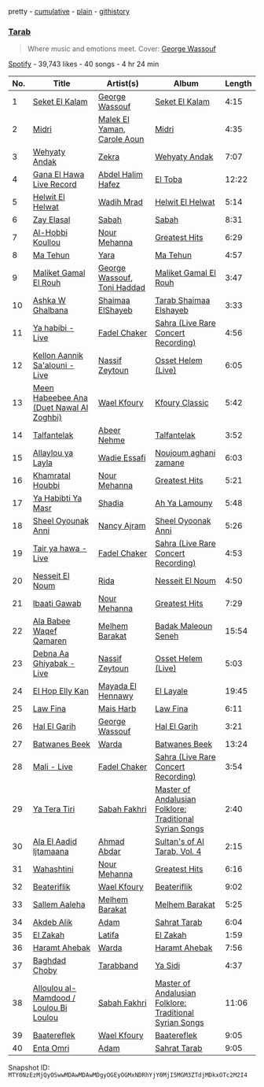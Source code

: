 pretty - [cumulative](/playlists/cumulative/37i9dQZF1DWZQ6UgJlQibR.md) - [plain](/playlists/plain/37i9dQZF1DWZQ6UgJlQibR) - [githistory](https://github.githistory.xyz/mackorone/spotify-playlist-archive/blob/main/playlists/plain/37i9dQZF1DWZQ6UgJlQibR)

### [Tarab](https://open.spotify.com/playlist/37i9dQZF1DWZQ6UgJlQibR)

> Where music and emotions meet\. Cover: <a href="spotify:artist:7Ddov9nbJDbpgzvBVb7cU1">George Wassouf</a>

[Spotify](https://open.spotify.com/user/spotify) - 39,743 likes - 40 songs - 4 hr 24 min

| No. | Title | Artist(s) | Album | Length |
|---|---|---|---|---|
| 1 | [Seket El Kalam](https://open.spotify.com/track/0EjtL0kIy4jfBfvjFwsGy7) | [George Wassouf](https://open.spotify.com/artist/7Ddov9nbJDbpgzvBVb7cU1) | [Seket El Kalam](https://open.spotify.com/album/3iHidVXC8WXiSAkYYfZtGJ) | 4:15 |
| 2 | [Midri](https://open.spotify.com/track/1yOlhO1ejjlNSyV83ImGLW) | [Malek El Yaman](https://open.spotify.com/artist/10bHG6pbiXXIT63inPNyCI), [Carole Aoun](https://open.spotify.com/artist/5eo1Obe1OnCuklPbWBIMMM) | [Midri](https://open.spotify.com/album/5dkJWG1lsaGl03VaivzqIs) | 4:35 |
| 3 | [Wehyaty Andak](https://open.spotify.com/track/3kCYgb4QmZGVJld5ItMC2u) | [Zekra](https://open.spotify.com/artist/7nlEIiYTOqregHVLnu6cL3) | [Wehyaty Andak](https://open.spotify.com/album/5I3L2UwUkFOdXIz3a8nRUP) | 7:07 |
| 4 | [Gana El Hawa Live Record](https://open.spotify.com/track/4vN8c5cbkX3Zg9NyWGf661) | [Abdel Halim Hafez](https://open.spotify.com/artist/6IW026WCYU8L1WF79dfwss) | [El Toba](https://open.spotify.com/album/6Gp4f6CK3GBiGkDOoIslQu) | 12:22 |
| 5 | [Helwit El Helwat](https://open.spotify.com/track/140SsIEUuQkdJl5nMe6OuY) | [Wadih Mrad](https://open.spotify.com/artist/3pQqjrraV2G4bFczsJjMT2) | [Helwit El Helwat](https://open.spotify.com/album/1YjN9eAsvTRTr4jlxDVMJ6) | 5:14 |
| 6 | [Zay Elasal](https://open.spotify.com/track/6WL468M0cawkNfDIXMsjPK) | [Sabah](https://open.spotify.com/artist/1sA9ybX80IVJ00sdbm5kB9) | [Sabah](https://open.spotify.com/album/5ewdGO8RViJxkGMVGx4KdP) | 8:31 |
| 7 | [Al\-Hobbi Koullou](https://open.spotify.com/track/5ndZ0322fIgfW7eTgRr5Ly) | [Nour Mehanna](https://open.spotify.com/artist/5AILvx0r074KUi1FDzRsoF) | [Greatest Hits](https://open.spotify.com/album/7ALk1jLl63umul7khEyEjD) | 6:29 |
| 8 | [Ma Tehun](https://open.spotify.com/track/39ohufVtqCn9ySNSL0800B) | [Yara](https://open.spotify.com/artist/46FJPTBdnCK0GMd76nil6e) | [Ma Tehun](https://open.spotify.com/album/0KgqHCprFfPZn4DKAA4zXr) | 4:57 |
| 9 | [Maliket Gamal El Rouh](https://open.spotify.com/track/4q1dJXzkpdTe7WJStVmTS9) | [George Wassouf](https://open.spotify.com/artist/7Ddov9nbJDbpgzvBVb7cU1), [Toni Haddad](https://open.spotify.com/artist/7gt64IxYh3W4hkqffJ1qAa) | [Maliket Gamal El Rouh](https://open.spotify.com/album/0fvTIEDvIQ7ZzIj7a5rsP8) | 3:47 |
| 10 | [Ashka W Ghalbana](https://open.spotify.com/track/4h1vT91RaEVpHw5mps8kBA) | [Shaimaa ElShayeb](https://open.spotify.com/artist/2hEKer00BCTbnluLPC0Mbr) | [Tarab Shaimaa Elshayeb](https://open.spotify.com/album/1Zfo16P7bNcUjR4ymd1L8B) | 3:33 |
| 11 | [Ya habibi \- Live](https://open.spotify.com/track/7foZcrSugkCx062oIi4wVQ) | [Fadel Chaker](https://open.spotify.com/artist/1LljnS3oumQ36wdBhkPKrs) | [Sahra \(Live Rare Concert Recording\)](https://open.spotify.com/album/7hsND1sb0FyP41zUE7GSMl) | 4:56 |
| 12 | [Kellon Aannik Sa'alouni \- Live](https://open.spotify.com/track/4ll3vZTlOKEYzpQ3OjBnza) | [Nassif Zeytoun](https://open.spotify.com/artist/2ieBl5s08uHBwM8sUPvg65) | [Osset Helem \(Live\)](https://open.spotify.com/album/4iHkEaRoDSkP7FImQUBFxW) | 6:05 |
| 13 | [Meen Habeebee Ana \(Duet Nawal Al Zoghbi\)](https://open.spotify.com/track/5Ht5pDYfnyxp8SuEndKDQF) | [Wael Kfoury](https://open.spotify.com/artist/09A6IffSw0t8L8sfuOCVws) | [Kfoury Classic](https://open.spotify.com/album/1ICamuikY1Ye2nRiSUXN8x) | 5:42 |
| 14 | [Talfantelak](https://open.spotify.com/track/2BCWZhkwEhTI7SYNzwdCdu) | [Abeer Nehme](https://open.spotify.com/artist/22VZmipYTMSoNzvBaWkVwF) | [Talfantelak](https://open.spotify.com/album/6fEh7EpH7NUQtC8dg2Yldv) | 3:52 |
| 15 | [Allaylou ya Layla](https://open.spotify.com/track/6cfPLNdptZyDvDD6ugWCro) | [Wadie Essafi](https://open.spotify.com/artist/1Y1kbL4LA0JzApNPox6TrH) | [Noujoum aghani zamane](https://open.spotify.com/album/1qwsdN250QIB3s13ibi16U) | 6:03 |
| 16 | [Khamratal Houbbi](https://open.spotify.com/track/1Iz1pyVDrnEAJkutlgQxXL) | [Nour Mehanna](https://open.spotify.com/artist/5AILvx0r074KUi1FDzRsoF) | [Greatest Hits](https://open.spotify.com/album/7ALk1jLl63umul7khEyEjD) | 5:21 |
| 17 | [Ya Habibti Ya Masr](https://open.spotify.com/track/5Qwrje2t7Nzl1XYbLyGdeE) | [Shadia](https://open.spotify.com/artist/5Yoha5TJ90eyPB9xWadI06) | [Ah Ya Lamouny](https://open.spotify.com/album/6z6bmdmPwaKnwPvDnAb7gX) | 5:48 |
| 18 | [Sheel Oyounak Anni](https://open.spotify.com/track/2PRL8u9zyCRResNVXeSgQw) | [Nancy Ajram](https://open.spotify.com/artist/0LnHdW6HMPoOlNdhG3DHjE) | [Sheel Oyoonak Anni](https://open.spotify.com/album/3XuDhEdBDaT1zd9mmUfo77) | 5:26 |
| 19 | [Tair ya hawa \- Live](https://open.spotify.com/track/2IRfMCKGYuZdymA6fEfRie) | [Fadel Chaker](https://open.spotify.com/artist/1LljnS3oumQ36wdBhkPKrs) | [Sahra \(Live Rare Concert Recording\)](https://open.spotify.com/album/7hsND1sb0FyP41zUE7GSMl) | 4:53 |
| 20 | [Nesseit El Noum](https://open.spotify.com/track/150RdQBL2CroFPlEEXXMtg) | [Rida](https://open.spotify.com/artist/2fDV7WMHe1Wj7FZ8rVfnwp) | [Nesseit El Noum](https://open.spotify.com/album/16jh51MRSnPk4OWxnHZ688) | 4:50 |
| 21 | [Ibaati Gawab](https://open.spotify.com/track/1czNqDPs2M3AKufyOxinDR) | [Nour Mehanna](https://open.spotify.com/artist/5AILvx0r074KUi1FDzRsoF) | [Greatest Hits](https://open.spotify.com/album/7ALk1jLl63umul7khEyEjD) | 7:29 |
| 22 | [Ala Babee Waqef Qamaren](https://open.spotify.com/track/5AmP3h3zhDQcte3kz4z2Ts) | [Melhem Barakat](https://open.spotify.com/artist/5fv3EVYW9U0DYDaAInC4fS) | [Badak Maleoun Seneh](https://open.spotify.com/album/3eKEfWOZfH5PcwMFvSW7Va) | 15:54 |
| 23 | [Debna Aa Ghiyabak \- Live](https://open.spotify.com/track/2RitpqrakB9vc8qvLgZnDH) | [Nassif Zeytoun](https://open.spotify.com/artist/2ieBl5s08uHBwM8sUPvg65) | [Osset Helem \(Live\)](https://open.spotify.com/album/4iHkEaRoDSkP7FImQUBFxW) | 5:03 |
| 24 | [El Hop Elly Kan](https://open.spotify.com/track/0qiH7V7xzBu2zTYuAmHeu7) | [Mayada El Hennawy](https://open.spotify.com/artist/4KEnL3MuGqQHnaIKdZ1pYz) | [El Layale](https://open.spotify.com/album/3QNcRoTyS4dMawskF8qRF6) | 19:45 |
| 25 | [Law Fina](https://open.spotify.com/track/0K8PqycedBtxFhNmknWF6s) | [Mais Harb](https://open.spotify.com/artist/4QanuerHBNrfWoC9x0ojk5) | [Law Fina](https://open.spotify.com/album/6i64TppqvGbIw0feHLRgNB) | 6:11 |
| 26 | [Hal El Garih](https://open.spotify.com/track/2PxhxoJgeJIgPerBhjLrzQ) | [George Wassouf](https://open.spotify.com/artist/7Ddov9nbJDbpgzvBVb7cU1) | [Hal El Garih](https://open.spotify.com/album/3Bl6meUuub4jAvIEJyyAIl) | 3:21 |
| 27 | [Batwanes Beek](https://open.spotify.com/track/2A4xTe1uOdRKKJUyilAqrF) | [Warda](https://open.spotify.com/artist/3myefQO8upDe4aNxjTFddr) | [Batwanes Beek](https://open.spotify.com/album/3w6wliAjhJS16hZyimZpT7) | 13:24 |
| 28 | [Mali \- Live](https://open.spotify.com/track/6jmz2f0MQGvQMbFoWejFtH) | [Fadel Chaker](https://open.spotify.com/artist/1LljnS3oumQ36wdBhkPKrs) | [Sahra \(Live Rare Concert Recording\)](https://open.spotify.com/album/7hsND1sb0FyP41zUE7GSMl) | 3:54 |
| 29 | [Ya Tera Tiri](https://open.spotify.com/track/2jhP3W3ihZZ5VqBtYWtAoJ) | [Sabah Fakhri](https://open.spotify.com/artist/2rm6vleqjlsZRsxQm3umpg) | [Master of Andalusian Folklore: Traditional Syrian Songs](https://open.spotify.com/album/3vnpDLv3yONaJBcs3Du2HN) | 2:40 |
| 30 | [Ala El Aadid Ijtamaana](https://open.spotify.com/track/7FkTCLunm1yMQuRDsfJtcH) | [Ahmad Abdar](https://open.spotify.com/artist/3Zdzznb63NbHmP6Iowy22x) | [Sultan's of Al Tarab, Vol\. 4](https://open.spotify.com/album/6oHJk3MZboCBJzqHsOZe65) | 2:15 |
| 31 | [Wahashtini](https://open.spotify.com/track/3tNjYMW0KORaE2tK1Sjd7J) | [Nour Mehanna](https://open.spotify.com/artist/5AILvx0r074KUi1FDzRsoF) | [Greatest Hits](https://open.spotify.com/album/7ALk1jLl63umul7khEyEjD) | 6:16 |
| 32 | [Beateriflik](https://open.spotify.com/track/56RjD8YTvGYNhwATPxTrbJ) | [Wael Kfoury](https://open.spotify.com/artist/09A6IffSw0t8L8sfuOCVws) | [Beateriflik](https://open.spotify.com/album/5Io8slUHRxxvIsRulY3WBI) | 9:02 |
| 33 | [Sallem Aaleha](https://open.spotify.com/track/0fV5cFZhetebJVSe4HCIiO) | [Melhem Barakat](https://open.spotify.com/artist/5fv3EVYW9U0DYDaAInC4fS) | [Melhem Barakat](https://open.spotify.com/album/5NV5n0I5B6MxYYWV9cd3vK) | 5:25 |
| 34 | [Akdeb Alik](https://open.spotify.com/track/1ZsMhxFNAJwPNDBbTNF0Hr) | [Adam](https://open.spotify.com/artist/38hkUvMOhAhRSNGfd402SF) | [Sahrat Tarab](https://open.spotify.com/album/72iiKUrgjejSb61GMtZmEy) | 6:04 |
| 35 | [El Zakah](https://open.spotify.com/track/5BPiU4eojxCA9PHLRi8x4t) | [Latifa](https://open.spotify.com/artist/1PuTOfIYIEdoxKNnXJAPZe) | [El Zakah](https://open.spotify.com/album/7qHio96eRUQ6lwWKH44QFc) | 1:59 |
| 36 | [Haramt Ahebak](https://open.spotify.com/track/14XBdaGIR0iIaLHquiUWr5) | [Warda](https://open.spotify.com/artist/3myefQO8upDe4aNxjTFddr) | [Haramt Ahebak](https://open.spotify.com/album/47QmEHiw3P8huVwZ0jHeUo) | 7:56 |
| 37 | [Baghdad Choby](https://open.spotify.com/track/3IVt662A0J2oiOJsg8VKx6) | [Tarabband](https://open.spotify.com/artist/7HMpq7BBo9dLKr1z961pRA) | [Ya Sidi](https://open.spotify.com/album/0p2oxZptRyHl9d8UE86JeK) | 4:37 |
| 38 | [Alloulou al\-Mamdood / Loulou Bi Loulou](https://open.spotify.com/track/5W9KJkUcyLchbT3fV0kX8l) | [Sabah Fakhri](https://open.spotify.com/artist/2rm6vleqjlsZRsxQm3umpg) | [Master of Andalusian Folklore: Traditional Syrian Songs](https://open.spotify.com/album/3vnpDLv3yONaJBcs3Du2HN) | 11:06 |
| 39 | [Baatereflek](https://open.spotify.com/track/7CtrUBl2322AbN94u1aWSl) | [Wael Kfoury](https://open.spotify.com/artist/09A6IffSw0t8L8sfuOCVws) | [Baatereflek](https://open.spotify.com/album/3Lj06yHKqsunUo5fGurHsr) | 9:05 |
| 40 | [Enta Omri](https://open.spotify.com/track/6Q8gmAggkS9GFlVLbjIzsS) | [Adam](https://open.spotify.com/artist/38hkUvMOhAhRSNGfd402SF) | [Sahrat Tarab](https://open.spotify.com/album/72iiKUrgjejSb61GMtZmEy) | 9:05 |

Snapshot ID: `MTY0NzEzMjQyOSwwMDAwMDAwMDgyOGEyOGMxNDRhYjY0MjI5MGM3ZTdjMDkxOTc2M2I4`